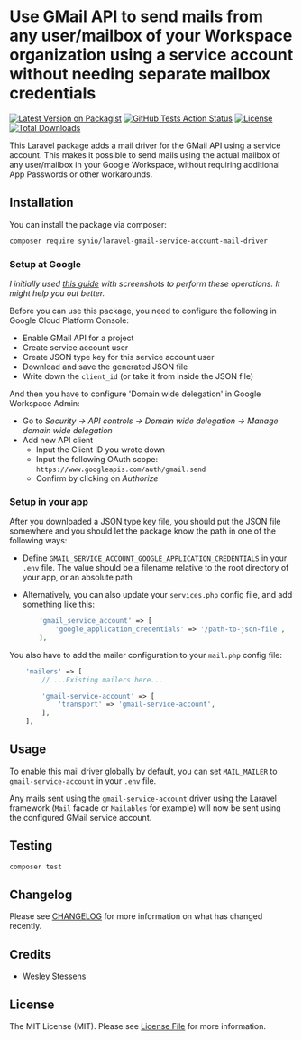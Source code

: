 # Use GMail API to send mails from any user/mailbox of your Workspace organization using a service account without needing separate mailbox credentials

[![Latest Version on Packagist](https://img.shields.io/packagist/v/synio/laravel-gmail-service-account-mail-driver.svg?style=flat)](https://packagist.org/packages/synio/laravel-gmail-service-account-mail-driver)
[![GitHub Tests Action Status](https://img.shields.io/github/actions/workflow/status/synio-wesley/laravel-gmail-service-account-mail-driver/run-tests.yml?branch=main&label=tests&style=flat)](https://github.com/synio-wesley/laravel-gmail-service-account-mail-driver/actions?query=workflow%3Arun-tests+branch%3Amain)
[![License](https://img.shields.io/github/license/synio-wesley/laravel-gmail-service-account-mail-driver.svg?style=flat)](https://github.com/synio-wesley/laravel-gmail-service-account-mail-driver/blob/main/LICENSE.md)
[![Total Downloads](https://img.shields.io/packagist/dt/synio/laravel-gmail-service-account-mail-driver.svg?style=flat)](https://packagist.org/packages/synio/laravel-gmail-service-account-mail-driver)

This Laravel package adds a mail driver for the GMail API using a service account. This makes it possible to send mails using the actual mailbox of any user/mailbox in your Google Workspace, without requiring additional App Passwords or other workarounds.

## Installation

You can install the package via composer:

```bash
composer require synio/laravel-gmail-service-account-mail-driver
```

### Setup at Google

*I initially used [this guide](https://ebstalimited.zendesk.com/hc/en-us/articles/360017031473-How-to-a-create-a-Gmail-service-account) with screenshots to perform these operations. It might help you out better.*

Before you can use this package, you need to configure the following in Google Cloud Platform Console:

- Enable GMail API for a project
- Create service account user
- Create JSON type key for this service account user
- Download and save the generated JSON file
- Write down the `client_id` (or take it from inside the JSON file)

And then you have to configure 'Domain wide delegation' in Google Workspace Admin:

- Go to *Security -> API controls -> Domain wide delegation -> Manage domain wide delegation*
- Add new API client
  - Input the Client ID you wrote down
  - Input the following OAuth scope: `https://www.googleapis.com/auth/gmail.send`
  - Confirm by clicking on *Authorize*

### Setup in your app

After you downloaded a JSON type key file, you should put the JSON file somewhere and you should let the package know the path in one of the following ways:

- Define `GMAIL_SERVICE_ACCOUNT_GOOGLE_APPLICATION_CREDENTIALS` in your `.env` file. The value should be a filename relative to the root directory of your app, or an absolute path
- Alternatively, you can also update your `services.php` config file, and add something like this:

    ```php
        'gmail_service_account' => [
            'google_application_credentials' => '/path-to-json-file',
        ],
    ```

You also have to add the mailer configuration to your `mail.php` config file:

```php
    'mailers' => [
        // ...Existing mailers here...

        'gmail-service-account' => [
            'transport' => 'gmail-service-account',
        ],
    ],
```

## Usage

To enable this mail driver globally by default, you can set `MAIL_MAILER` to `gmail-service-account` in your `.env` file.

Any mails sent using the `gmail-service-account` driver using the Laravel framework (`Mail` facade or `Mailables` for example) will now be sent using the configured GMail service account.

## Testing

```bash
composer test
```

## Changelog

Please see [CHANGELOG](CHANGELOG.md) for more information on what has changed recently.

## Credits

- [Wesley Stessens](https://github.com/synio-wesley)

## License

The MIT License (MIT). Please see [License File](LICENSE.md) for more information.

